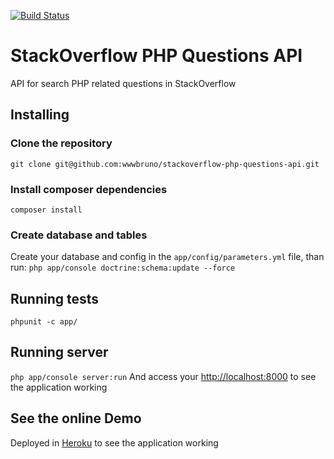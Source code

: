 [![Build Status](https://magnum.travis-ci.com/wwwbruno/stackoverflow-php-questions-api.svg?token=hWqTK96oxQsRZHHLmWQU&branch=master)](https://magnum.travis-ci.com/wwwbruno/stackoverflow-php-questions-api)

# StackOverflow PHP Questions API
API for search PHP related questions in StackOverflow

## Installing

### Clone the repository
`git clone git@github.com:wwwbruno/stackoverflow-php-questions-api.git`

### Install composer dependencies
`composer install`

### Create database and tables
Create your database and config in the `app/config/parameters.yml` file, than run:
`php app/console doctrine:schema:update --force`

## Running tests
`phpunit -c app/`

## Running server
`php app/console server:run`
And access your [http://localhost:8000](http://localhost:8000) to see the application working

## See the online Demo
Deployed in [Heroku](http://still-peak-1129.herokuapp.com/) to see the application working

